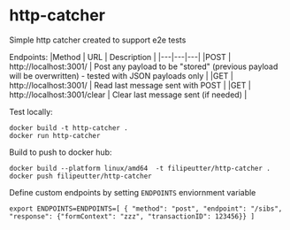 # http-catcher
Simple http catcher created to support e2e tests

Endpoints:
|Method | URL | Description |
|---|---|---|
|POST | http://localhost:3001/ | Post any payload to be "stored" (previous payload will be overwritten) - tested with JSON payloads only |
|GET |  http://localhost:3001/ | Read last message sent with POST |
|GET |  http://localhost:3001/clear | Clear last message sent (if needed) |

Test locally:
```shell
docker build -t http-catcher .
docker run http-catcher
```


Build to push to docker hub:
```shell
docker build --platform linux/amd64  -t filipeutter/http-catcher .
docker push filipeutter/http-catcher
```

Define custom endpoints by setting `ENDPOINTS` enviornment variable
```shell
export ENDPOINTS=ENDPOINTS=[ { "method": "post", "endpoint": "/sibs", "response": {"formContext": "zzz", "transactionID": 123456}} ]
```
